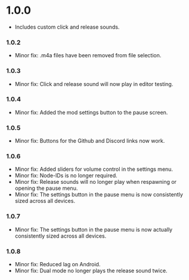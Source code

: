 # 1.0.0
- Includes custom click and release sounds.
### 1.0.2
- Minor fix: .m4a files have been removed from file selection.
### 1.0.3
- Minor fix: Click and release sound will now play in editor testing.
### 1.0.4
- Minor fix: Added the mod settings button to the pause screen.
### 1.0.5
- Minor fix: Buttons for the Github and Discord links now work.
### 1.0.6
- Minor fix: Added sliders for volume control in the settings menu.
- Minor fix: Node-IDs is no longer required.
- Minor fix: Release sounds will no longer play when respawning or opening the pause menu.
- Minor fix: The settings button in the pause menu is now consistently sized across all devices.
### 1.0.7
- Minor fix: The settings button in the pause menu is now actually consistently sized across all devices.
### 1.0.8
- Minor fix: Reduced lag on Android.
- Minor fix: Dual mode no longer plays the release sound twice.
